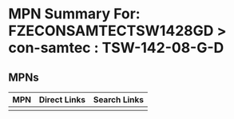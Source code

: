 



# MPN Summary For: FZECONSAMTECTSW1428GD > con-samtec : TSW-142-08-G-D

## MPNs
  

|MPN|Direct Links|Search Links|
| :--- | :--- | :--- |
||||
